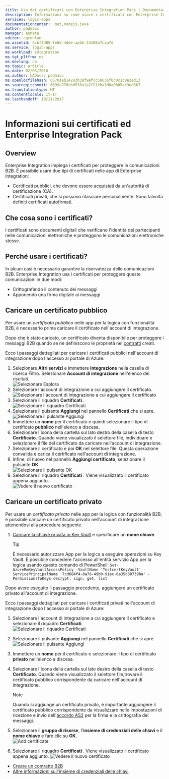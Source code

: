 ```yaml
---
title: Uso dei certificati con Enterprise Integration Pack | Documentazione Microsoft
description: Informazioni su come usare i certificati con Enterprise Integration Pack| App per la logica di Azure
services: logic-apps
documentationcenter: .net,nodejs,java
author: padmavc
manager: anneta
editor: cgronlun
ms.assetid: 4cbffd85-fe8d-4dde-aa5b-24108a7caa7d
ms.service: logic-apps
ms.workload: integration
ms.tgt_pltfrm: na
ms.devlang: na
ms.topic: article
ms.date: 02/03/2016
ms.author: LADocs; padmavc
ms.openlocfilehash: 0570aab14283b38f9efcc50636f0c0c1c8e3ed13
ms.sourcegitcommit: 6699c77dcbd5f8a1a2f21fba3d0a0005ac9ed6b7
ms.translationtype: HT
ms.contentlocale: it-IT
ms.lasthandoff: 10/11/2017
---
```

# <a name="learn-about-certificates-and-enterprise-integration-pack"></a>Informazioni sui certificati ed Enterprise Integration Pack
## <a name="overview"></a>Overview
Enterprise Integration impiega i certificati per proteggere le comunicazioni B2B. È possibile usare due tipi di certificati nelle app di Enterprise Integration:

* Certificati pubblici, che devono essere acquistati da un'autorità di certificazione (CA).
* Certificati privati, che si possono rilasciare personalmente. Sono talvolta definiti certificati autofirmati.

## <a name="what-are-certificates"></a>Che cosa sono i certificati?
I certificati sono documenti digitali che verificano l'identità dei partecipanti nelle comunicazioni elettroniche e proteggono le comunicazioni elettroniche stesse.

## <a name="why-use-certificates"></a>Perché usare i certificati?
In alcuni casi è necessario garantire la riservatezza delle comunicazioni B2B. Enterprise Integration usa i certificati per proteggere queste comunicazioni in due modi:

* Crittografando il contenuto dei messaggi
* Apponendo una firma digitale ai messaggi  

## <a name="upload-a-public-certificate"></a>Caricare un certificato pubblico

Per usare un *certificato pubblico* nelle app per la logica con funzionalità B2B, è necessario prima caricare il certificato nell'account di integrazione.  

Dopo che è stato caricato, un certificato diventa disponibile per proteggere i messaggi B2B quando se ne definiscono le proprietà nei [contratti](logic-apps-enterprise-integration-agreements.md) creati.  

Ecco i passaggi dettagliati per caricare i certificati pubblici nell'account di integrazione dopo l'accesso al portale di Azure:

1. Selezionare **Altri servizi** e immettere **integrazione** nella casella di ricerca Filtro. Selezionare **Account di integrazione** nell'elenco dei risultati.     
![Selezionare Esplora](media/logic-apps-enterprise-integration-certificates/overview-1.png)  
2. Selezionare l'account di integrazione a cui aggiungere il certificato.  
![Selezionare l'account di integrazione a cui aggiungere il certificato](media/logic-apps-enterprise-integration-certificates/overview-3.png)  
3. Selezionare il riquadro **Certificati** .  
![Selezionare il riquadro Certificati](media/logic-apps-enterprise-integration-certificates/certificate-1.png)
4. Selezionare il pulsante **Aggiungi** nel pannello **Certificati** che si apre.   
![Selezionare il pulsante Aggiungi](media/logic-apps-enterprise-integration-certificates/certificate-2.png)
5. Immettere un **nome** per il certificato e quindi selezionare il tipo di certificato **pubblico** nell'elenco a discesa.  
6. Selezionare l'icona della cartella sul lato destro della casella di testo **Certificato**. Quando viene visualizzato il selettore file, individuare e selezionare il file del certificato da caricare nell'account di integrazione.
7. Selezionare il certificato e poi **OK** nel selettore file. Questa operazione convalida e carica il certificato nell'account di integrazione.
8. Infine, di nuovo nel pannello **Aggiungi certificato**, selezionare il pulsante **OK**.  
![Selezionare il pulsante OK](media/logic-apps-enterprise-integration-certificates/certificate-3.png)  
9. Selezionare il riquadro **Certificati** . Viene visualizzato il certificato appena aggiunto.  
![Vedere il nuovo certificato](media/logic-apps-enterprise-integration-certificates/certificate-4.png)  

## <a name="upload-a-private-certificate"></a>Caricare un certificato privato

Per usare un *certificato privato* nelle app per la logica con funzionalità B2B, è possibile caricare un certificato privato nell'account di integrazione attenendosi alla procedura seguente

1. [Caricare la chiave privata in Key Vault](../key-vault/key-vault-get-started.md "Informazioni su Key Vault") e specificare un **nome chiave**. 
   
   > [!TIP]
   > È necessario autorizzare App per la logica a eseguire operazioni su Key Vault. È possibile concedere l'accesso all'entità servizio App per la logica usando questo comando di PowerShell: `Set-AzureRmKeyVaultAccessPolicy -VaultName 'TestcertKeyVault' -ServicePrincipalName '7cd684f4-8a78-49b0-91ec-6a35d38739ba' -PermissionsToKeys decrypt, sign, get, list`  
   > 
   > 

Dopo avere eseguito il passaggio precedente, aggiungere un certificato privato all'account di integrazione.

Ecco i passaggi dettagliati per caricare i certificati privati nell'account di integrazione dopo l'accesso al portale di Azure:  
 
1. Selezionare l'account di integrazione a cui aggiungere il certificato e selezionare il riquadro **Certificati**.  
![Selezionare il riquadro Certificati](media/logic-apps-enterprise-integration-certificates/certificate-1.png)  
2. Selezionare il pulsante **Aggiungi** nel pannello **Certificati** che si apre.   
![Selezionare il pulsante Aggiungi](media/logic-apps-enterprise-integration-certificates/certificate-2.png)
3. Immettere un **nome** per il certificato e selezionare il tipo di certificato **privato** nell'elenco a discesa.   
4. Selezionare l'icona della cartella sul lato destro della casella di testo **Certificato**. Quando viene visualizzato il selettore file,trovare il certificato pubblico corrispondente da caricare nell'account di integrazione.   
   
   > [!Note]
   > Quando si aggiunge un certificato privato, è importante aggiungere il certificato pubblico corrispondente da visualizzare nelle impostazioni di ricezione e invio dell'[accordo AS2](logic-apps-enterprise-integration-as2.md) per la firma e la crittografia dei messaggi.
   > 
   >   

5. Selezionare il **gruppo di risorse**, l'**insieme di credenziali delle chiavi** e il **nome chiave** e fare clic su **OK**.  
![Add certificate](media/logic-apps-enterprise-integration-certificates/privatecertificate-1.png)  
6. Selezionare il riquadro **Certificati** . Viene visualizzato il certificato appena aggiunto.
![Vedere il nuovo certificato](media/logic-apps-enterprise-integration-certificates/privatecertificate-2.png)  



* [Creare un contratto B2B](logic-apps-enterprise-integration-agreements.md)  
* [Altre informazioni sull'insieme di credenziali delle chiavi](../key-vault/key-vault-get-started.md "Informazioni sull'insieme di credenziali delle chiavi")  

